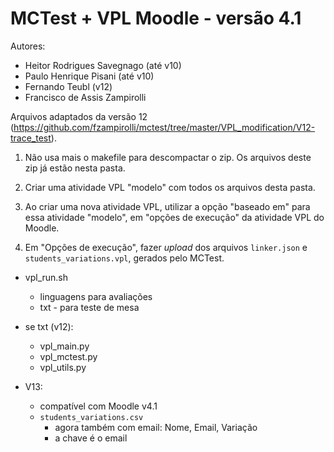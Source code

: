 # MCTest + VPL Moodle - versão 4.1

Autores:

* Heitor Rodrigues Savegnago (até v10)
* Paulo Henrique Pisani (até v10)
* Fernando Teubl (v12)
* Francisco de Assis Zampirolli

Arquivos adaptados da versão 12 (https://github.com/fzampirolli/mctest/tree/master/VPL_modification/V12-trace_test).

1. Não usa mais o makefile para descompactar o zip. Os arquivos deste zip já estão nesta pasta.

2. Criar uma atividade VPL "modelo" com todos os arquivos desta pasta.

3. Ao criar uma nova atividade VPL, utilizar a opção "baseado em" para essa atividade "modelo", em "opções de execução"
   da atividade VPL do Moodle.

4. Em "Opções de execução", fazer *upload* dos arquivos `linker.json` e `students_variations.vpl`, gerados pelo MCTest.

* vpl_run.sh
  * linguagens para avaliações
  * txt - para teste de mesa

* se txt (v12):
  * vpl_main.py
  * vpl_mctest.py
  * vpl_utils.py

* V13: 
  * compatível com Moodle v4.1
  * `students_variations.csv` 
    * agora também com email: Nome, Email, Variação
    * a chave é o email
    
